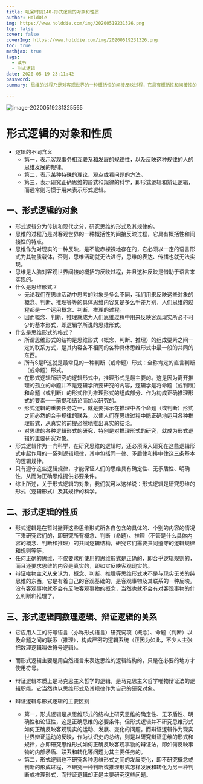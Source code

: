 ```yaml
---
title: 吼呆时刻140-形式逻辑的对象和性质
author: HoldDie
img: https://www.holddie.com/img/20200519231326.png
top: false
cover: false
coverImg: https://www.holddie.com/img/20200519231326.png
toc: true
mathjax: true
tags:
  - 读书
  - 形式逻辑
date: 2020-05-19 23:11:42
password:
summary: 思维的过程乃是对客观世界的一种概括性的间接反映过程，它具有概括性和间接性的特点。

---
```


![image-20200519231325565](https://www.holddie.com/img/20200519231326.png)

# 形式逻辑的对象和性质

- 逻辑的不同含义
  - 第一，表示客观事务相互联系和发展的规律性，以及反映这种规律的人的思维发展的规律。
  - 第二，表示某种特殊的理论、观点或看问题的方法。
  - 第三，表示研究正确思维的形式和规律的科学，即形式逻辑和辩证逻辑，而通常则习惯于用来表示形式逻辑。

## 一、形式逻辑的对象

- 形式逻辑分为传统和现代之分，研究思维的形式及其规律的。
- 思维的过程乃是对客观世界的一种概括性的间接反映过程，它具有概括性和间接性的特点。
- 思维作为对现实的一种反映，是不能赤裸裸地存在的，它必须以一定的语言形式为其物质载体，否则，思维活动就无法进行，思维的表达、传播也就无法实现。
- 思维是人脑对客观世界间接的概括的反映过程，并且这种反映是借助于语言来实现的。
- 什么是思维形式？
  - 无论我们在思维活动中思考的对象是多么不同，我们用来反映这些对象的概念、判断、推理等等的具体思维内容又是多么千差万别，人们思维的过程都是一个运用概念、判断、推理的过程。
  - 因而概念、判断、推理就成为人们思维过程中用来反映客观现实所必不可少的基本形式，即逻辑学所说的思维形式。
- 什么是思维形式的格式？
  - 所谓思维形式的结构是思维形式（概念、判断、推理）的组成要素之间一定的联系方式，是其内容各不相同的各种具体思维形式中最一般的共同的东西。
  - 所有S是P这就是最常见的一种判断（或命题）形式：全称肯定的直言判断（或命题）形式。
  - 在形式逻辑所研究的逻辑形式中，推理形式是最主要的。这是因为离开推理的孤立的命题并不是逻辑学所要研究的内容，逻辑学是将命题（或判断）和命题（或判断）的形式作为推理形式的组成部分、作为构成正确推理形式的要素——前提和结论而加以研究的。
  - 形式逻辑的重要任务之一，就是要揭示在推理中各个命题（或判断）形式之间必然的合乎规律的联系，以使人们在思维过程中能正确地运用各种推理形式，从真实的前提必然地推出真实的结论。
  - 对思维的各种逻辑形式的研究，特别是对推理形式的研究，就成为形式逻辑的主要研究对象。
- 形式逻辑作为一门科学，在研究思维的逻辑时，还必须深入研究在这些逻辑形式中起作用的一系列逻辑规律，其中包括同一律、矛盾律和排中律这三条基本的逻辑规律。
- 只有遵守这些逻辑规律，才能保证人们的思维具有确定性、无矛盾性、明确性，从而为正确思维提供必要条件。
- 综上所述，关于形式逻辑的对象，我们就可以这样说：形式逻辑是研究思维的形式（逻辑形式）及其规律的科学。

## 二、形式逻辑的性质

- 形式逻辑是在暂时撇开这些思维形式所各自包含的具体的、个别的内容的情况下来研究它们的，即研究所有概念、判断（命题）、推理（不管是什么具体内容的概念、判断和推理）的共同逻辑结构，研究它们需要共同遵守的逻辑规律和规则等等。
- 任何正确的思维，不仅要求所使用的思维形式是正确的，即合乎逻辑规则的，而且还要求思维的内容是真实的，即如实反映客观现实的。
- 辩证唯物主义从来认为，概念、判断、推理等思维形式决不是与现实无关的纯思维的东西，它是有着自己的客观基础的，是客观事物及其联系的一种反映。没有客观事物就不会有反映客观事物的概念，当然也就不会有对客观事物的什么判断和推理了。

## 三、形式逻辑同数理逻辑、辩证逻辑的关系

- 它应用人工的符号语言（亦称形式语言）研究词项（概念）、命题（判断）以及命题之间的联系（推理），构成严密的逻辑系统（正因为如此，不少人主张把数理逻辑叫做符号逻辑）。
- 而形式逻辑主要是用自然语言来表达思维的逻辑结构的，只是在必要的地方才使用符号。
- 辩证逻辑本质上是马克思主义哲学的逻辑，是马克思主义哲学唯物辩证法的逻辑职能。它当然也以思维形式及其规律作为自己的研究对象。
- 辩证逻辑与形式逻辑的主要区别

  - 第一，形式逻辑是从思维形式的结构上研究思维的确定性、无矛盾性、明确性和论证性，这是正确思维的必要条件。但形式逻辑并不研究思维形式如何正确反映客观现实的运动、发展、变化的问题。而辩证逻辑作为现实世界辩证运动的反映，作为认识史的总结，则是以研究辩证思维的形式和规律，亦即研究思维形式如何正确反映客观事物的辩证法，即如何反映事物的内部矛盾、联系和转化等问题为其主要任务的。
  - 第二，形式逻辑也不研究各种思维形式之间的发展变化，即不研究概念或判断的形成过程，不研究一种判断或推理形式怎样发展和转化为另一种判断或推理形式，而辩证逻辑却正是主要研究这些问题。

